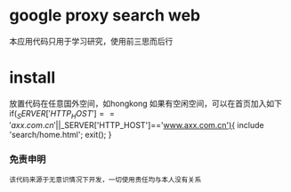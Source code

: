 google proxy search web
======

本应用代码只用于学习研究，使用前三思而后行

install
======

放置代码在任意国外空间，如hongkong
如果有空闲空间，可以在首页加入如下
if($_SERVER['HTTP_HOST']=='axx.com.cn'||$_SERVER['HTTP_HOST']=='www.axx.com.cn'){
    include 'search/home.html';
    exit();
}


### 免责申明
    该代码来源于无意识情况下开发，一切使用责任均与本人没有关系
